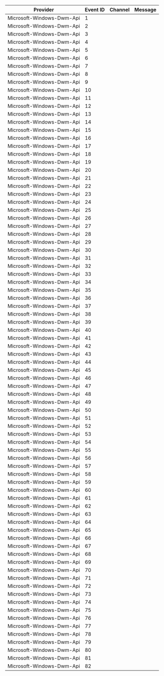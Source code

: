 Provider                   |  Event ID  |  Channel  |  Message
---------------------------|------------|-----------|---------
Microsoft-Windows-Dwm-Api  |  1         |           |
Microsoft-Windows-Dwm-Api  |  2         |           |
Microsoft-Windows-Dwm-Api  |  3         |           |
Microsoft-Windows-Dwm-Api  |  4         |           |
Microsoft-Windows-Dwm-Api  |  5         |           |
Microsoft-Windows-Dwm-Api  |  6         |           |
Microsoft-Windows-Dwm-Api  |  7         |           |
Microsoft-Windows-Dwm-Api  |  8         |           |
Microsoft-Windows-Dwm-Api  |  9         |           |
Microsoft-Windows-Dwm-Api  |  10        |           |
Microsoft-Windows-Dwm-Api  |  11        |           |
Microsoft-Windows-Dwm-Api  |  12        |           |
Microsoft-Windows-Dwm-Api  |  13        |           |
Microsoft-Windows-Dwm-Api  |  14        |           |
Microsoft-Windows-Dwm-Api  |  15        |           |
Microsoft-Windows-Dwm-Api  |  16        |           |
Microsoft-Windows-Dwm-Api  |  17        |           |
Microsoft-Windows-Dwm-Api  |  18        |           |
Microsoft-Windows-Dwm-Api  |  19        |           |
Microsoft-Windows-Dwm-Api  |  20        |           |
Microsoft-Windows-Dwm-Api  |  21        |           |
Microsoft-Windows-Dwm-Api  |  22        |           |
Microsoft-Windows-Dwm-Api  |  23        |           |
Microsoft-Windows-Dwm-Api  |  24        |           |
Microsoft-Windows-Dwm-Api  |  25        |           |
Microsoft-Windows-Dwm-Api  |  26        |           |
Microsoft-Windows-Dwm-Api  |  27        |           |
Microsoft-Windows-Dwm-Api  |  28        |           |
Microsoft-Windows-Dwm-Api  |  29        |           |
Microsoft-Windows-Dwm-Api  |  30        |           |
Microsoft-Windows-Dwm-Api  |  31        |           |
Microsoft-Windows-Dwm-Api  |  32        |           |
Microsoft-Windows-Dwm-Api  |  33        |           |
Microsoft-Windows-Dwm-Api  |  34        |           |
Microsoft-Windows-Dwm-Api  |  35        |           |
Microsoft-Windows-Dwm-Api  |  36        |           |
Microsoft-Windows-Dwm-Api  |  37        |           |
Microsoft-Windows-Dwm-Api  |  38        |           |
Microsoft-Windows-Dwm-Api  |  39        |           |
Microsoft-Windows-Dwm-Api  |  40        |           |
Microsoft-Windows-Dwm-Api  |  41        |           |
Microsoft-Windows-Dwm-Api  |  42        |           |
Microsoft-Windows-Dwm-Api  |  43        |           |
Microsoft-Windows-Dwm-Api  |  44        |           |
Microsoft-Windows-Dwm-Api  |  45        |           |
Microsoft-Windows-Dwm-Api  |  46        |           |
Microsoft-Windows-Dwm-Api  |  47        |           |
Microsoft-Windows-Dwm-Api  |  48        |           |
Microsoft-Windows-Dwm-Api  |  49        |           |
Microsoft-Windows-Dwm-Api  |  50        |           |
Microsoft-Windows-Dwm-Api  |  51        |           |
Microsoft-Windows-Dwm-Api  |  52        |           |
Microsoft-Windows-Dwm-Api  |  53        |           |
Microsoft-Windows-Dwm-Api  |  54        |           |
Microsoft-Windows-Dwm-Api  |  55        |           |
Microsoft-Windows-Dwm-Api  |  56        |           |
Microsoft-Windows-Dwm-Api  |  57        |           |
Microsoft-Windows-Dwm-Api  |  58        |           |
Microsoft-Windows-Dwm-Api  |  59        |           |
Microsoft-Windows-Dwm-Api  |  60        |           |
Microsoft-Windows-Dwm-Api  |  61        |           |
Microsoft-Windows-Dwm-Api  |  62        |           |
Microsoft-Windows-Dwm-Api  |  63        |           |
Microsoft-Windows-Dwm-Api  |  64        |           |
Microsoft-Windows-Dwm-Api  |  65        |           |
Microsoft-Windows-Dwm-Api  |  66        |           |
Microsoft-Windows-Dwm-Api  |  67        |           |
Microsoft-Windows-Dwm-Api  |  68        |           |
Microsoft-Windows-Dwm-Api  |  69        |           |
Microsoft-Windows-Dwm-Api  |  70        |           |
Microsoft-Windows-Dwm-Api  |  71        |           |
Microsoft-Windows-Dwm-Api  |  72        |           |
Microsoft-Windows-Dwm-Api  |  73        |           |
Microsoft-Windows-Dwm-Api  |  74        |           |
Microsoft-Windows-Dwm-Api  |  75        |           |
Microsoft-Windows-Dwm-Api  |  76        |           |
Microsoft-Windows-Dwm-Api  |  77        |           |
Microsoft-Windows-Dwm-Api  |  78        |           |
Microsoft-Windows-Dwm-Api  |  79        |           |
Microsoft-Windows-Dwm-Api  |  80        |           |
Microsoft-Windows-Dwm-Api  |  81        |           |
Microsoft-Windows-Dwm-Api  |  82        |           |
